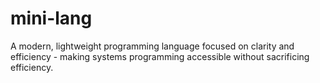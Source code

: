 # mini-lang
A modern, lightweight programming language focused on clarity and efficiency - making systems programming accessible without sacrificing efficiency.
